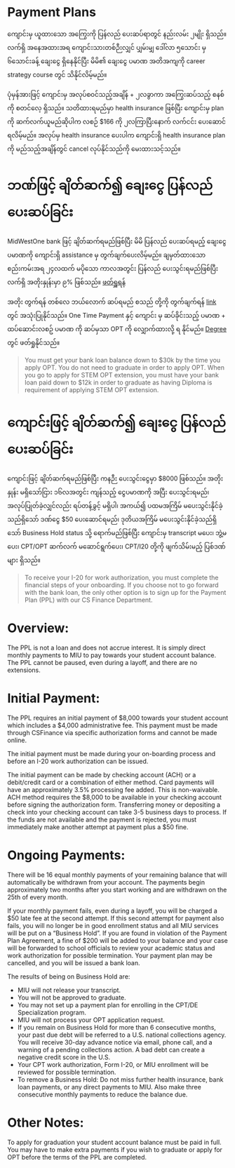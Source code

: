 # Payment Plans

ကျောင်းမှ ယူထားသော အကြွေးကို ပြန်လည် ပေးဆပ်ရာတွင် နည်းလမ်း ၂မျိုး ရှိသည်။ လက်ရှိ အနေအထားအရ ကျောင်းသားတစ်ဉီးလျှင် ပျှမ်းမျှ ဒေါ်လာ ၅သောင်း မှ ၆သောင်းခန့် ချေးငွေ ရှိနေနိုင်ပြီး မိမိ၏ ချေးငွေ ပမာဏ အတိအကျကို career strategy course တွင် သိနိုင်လိမ့်မည်။

ပုံမှန်အားဖြင့် ကျောင်းမှ အလုပ်စ၀င်သည့်အချိန် + ၂လခွာကာ အကြွေးဆပ်သည့် စနစ်ကို စတင်လေ့ ရှိသည်။ သတိထားရမည်မှာ health insurance ဖြစ်ပြီး ကျောင်းမှ plan ကို ဆက်လက်ယူမည်ဆိုပါက လစဉ် $166 ကို ၂လကြာပြီးနောက် လက်ငင်း ပေးဆောင်ရလိမ့်မည်။ အလုပ်မှ health insurance ပေးပါက ကျောင်းရှိ health insurance plan ကို မည်သည့်အချိန်တွင် cancel လုပ်နိုင်သည်ကို မေးထားသင့်သည်။

# ဘဏ်ဖြင့် ချိတ်ဆက်၍ ချေးငွေ ပြန်လည် ပေးဆပ်ခြင်း

MidWestOne bank ဖြင့် ချိတ်ဆက်ရမည်ဖြစ်ပြီး မိမိ ပြန်လည် ပေးဆပ်ရမည့် ချေးငွေ ပမာဏကို ကျောင်းရှိ assistance မှ တွက်ချက်ပေးလိမ့်မည်။ ချမှတ်ထားသော စည်းကမ်းအရ ၂၄လထက် မပိုသော ကာလအတွင်း ပြန်လည် ပေးသွင်းရမည်ဖြစ်ပြီး လက်ရှိ အတိုးနှုန်းမှာ ၉% ဖြစ်သည်။ [ဖတ်ရှူရန်](https://www.cs.miu.edu/compro/jobsearch/joboffers.htm#Bank%20Loan)

အတိုး တွက်ရန် တစ်လေ ဘယ်လောက် ဆပ်ရမည် စသည် တို့ကို တွက်ချက်ရန် [link](https://www.bankrate.com/loans/student-loans/student-loan-calculator/) တွင် အသုံးပြုနိုင်သည်။ One Time Payment နှင့် ကျောင်း မှ ဆပ်ခိုင်းသည့် ပမာဏ + ထပ်ဆောင်းလစဥ် ပမာဏ ကို ဆပ်မှသာ OPT ကို လျှောက်ထားလို့ ရ နိုင်မည်။ [Degree](20_degree.md) တွင် ဖတ်ရှုနိုင်သည်။

> You must get your bank loan balance down to $30k by the time you apply OPT. You do not need to graduate in order to apply OPT. When you go to apply for STEM OPT extension, you must have your bank loan paid down to $12k in order to graduate as having Diploma is requirement of applying STEM OPT extension.

# ကျောင်းဖြင့် ချိတ်ဆက်၍ ချေးငွေ ပြန်လည် ပေးဆပ်ခြင်း

ကျောင်းဖြင့် ချိတ်ဆက်ရမည်ဖြစ်ပြီး ကနဉီး ပေးသွင်းငွေမှာ $8000 ဖြစ်သည်။ အတိုးနှုန်း မရှိသော်ငြား ၁၆လအတွင်း ကျန်သည့် ငွေပမာဏကို အပြီး ပေးသွင်းရမည်၊ အလုပ်ပြုတ်ခဲ့လျှင်လည်း ရပ်တန့်ခွင့် မရှိပါ၊ အကယ်၍ ပထမအကြိမ် မပေးသွင်းနိုင်ခဲ့သည်ရှိသော် ဒဏ်ငွေ $50 ပေးဆောင်ရမည်၊ ဒုတိယအကြိမ် မပေးသွင်းနိုင်ခဲ့သည်ရှိသော် Business Hold status သို့ ရောက်မည်ဖြစ်ပြီး ကျောင်းမှ transcript မပေး၊ ဘွဲ့မပေး၊ CPT/OPT ဆက်လက် မဆောင်ရွက်ပေး၊ CPT/I20 တို့ကို ဖျက်သိမ်းမည့် ပြစ်ဒဏ်များ ရှိသည်။

> To receive your I-20 for work authorization, you must complete the financial steps of your onboarding. If you choose not to go forward with the bank loan, the only other option is to sign up for the Payment Plan (PPL) with our CS Finance Department.

# Overview:

The PPL is not a loan and does not accrue interest. It is simply direct monthly payments to MIU to pay towards your student account balance. The PPL cannot be paused, even during a layoff, and there are no extensions.

# Initial Payment:

The PPL requires an initial payment of $8,000 towards your student account which includes a $4,000 administrative fee. This payment must be made through CSFinance via specific authorization forms and cannot be made online.

The initial payment must be made during your on-boarding process and before an I-20 work authorization can be issued.

The initial payment can be made by checking account (ACH) or a debit/credit card or a combination of either method. Card payments will have an approximately 3.5% processing fee added. This is non-waivable. ACH method requires the $8,000 to be available in your checking account before signing the authorization form. Transferring money or depositing a check into your checking account can take 3-5 business days to process. If the funds are not available and the payment is rejected, you must immediately make another attempt at payment plus a $50 fine.

# Ongoing Payments:

There will be 16 equal monthly payments of your remaining balance that will automatically be withdrawn from your account. The payments begin approximately two months after you start working and are withdrawn on the 25th of every month.

If your monthly payment fails, even during a layoff, you will be charged a $50 late fee at the second attempt. If this second attempt for payment also fails, you will no longer be in good enrollment status and all MIU services will be put on a “Business Hold”. If you are found in violation of the Payment Plan Agreement, a fine of $200 will be added to your balance and your case will be forwarded to school officials to review your academic status and work authorization for possible termination. Your payment plan may be cancelled, and you will be issued a bank loan.

The results of being on Business Hold are:

- MIU will not release your transcript.
- You will not be approved to graduate.
- You may not set up a payment plan for enrolling in the CPT/DE Specialization program.
- MIU will not process your OPT application request.
- If you remain on Business Hold for more than 6 consecutive months, your past due debt will be referred to a U.S. national collections agency. You will receive 30-day advance notice via email, phone call, and a warning of a pending collections action. A bad debt can create a negative credit score in the U.S.
- Your CPT work authorization, Form I-20, or MIU enrollment will be reviewed for possible termination.
- To remove a Business Hold: Do not miss further health insurance, bank loan payments, or any direct payments to MIU. Also make three consecutive monthly payments to reduce the balance due.

# Other Notes:

To apply for graduation your student account balance must be paid in full. You may have to make extra payments if you wish to graduate or apply for OPT before the terms of the PPL are completed.
